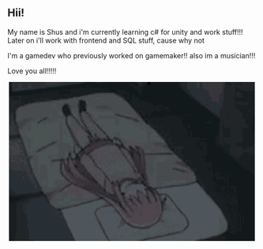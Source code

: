 ## Hii! 

My name is Shus and i'm currently learning c# for unity and work stuff!!!
Later on i'll work with frontend and SQL stuff, cause why not

I'm a gamedev who previously worked on gamemaker!! also im a musician!!!

Love you all!!!!!

<p align="center">
    <img src="bocchi-bonking.gif" alt="BOCCHI ROLLING AND BONKING" width="498px" height="323px" title="omg bocchi :0"/>
</p>

<!--
**ShusJeirokku/ShusJeirokku** is a ✨ _special_ ✨ repository because its `README.md` (this file) appears on your GitHub profile.

Here are some ideas to get you started:

- 🔭 I’m currently working on ...
- 🌱 I’m currently learning ...
- 👯 I’m looking to collaborate on ...
- 🤔 I’m looking for help with ...
- 💬 Ask me about ...
- 📫 How to reach me: ...
- 😄 Pronouns: ...
- ⚡ Fun fact: ...
-->
